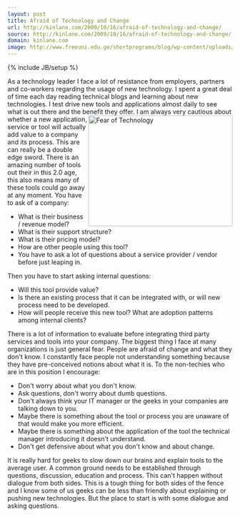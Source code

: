 ```yaml
---
layout: post
title: Afraid of Technology and Change
url: http://kinlane.com/2009/10/16/afraid-of-technology-and-change/
source: http://kinlane.com/2009/10/16/afraid-of-technology-and-change/
domain: kinlane.com
image: http://www.freeuni.edu.ge/shortprograms/blog/wp-content/uploads/2008/12/fear.gif
---
```

{% include JB/setup %}<p><!DOCTYPE html PUBLIC "-//W3C//DTD XHTML 1.0 Transitional//EN"
    "http://www.w3.org/TR/xhtml1/DTD/xhtml1-transitional.dtd">
<html xmlns="http://www.w3.org/1999/xhtml">
  <head>
    <title></title>
  </head>
  <body>
    As a technology leader I face a lot of resistance from employers, partners and co-workers regarding the usage of new technology. I spent a great deal of time each day reading technical blogs and
    learning about new technologies. I test drive new tools and applications almost daily to see what is out there and the benefit they offer. <img class="" title="Fear" src=
    "http://www.freeuni.edu.ge/shortprograms/blog/wp-content/uploads/2008/12/fear.gif" alt="Fear of Technology" width="323" height="248" align="right" /> I am always very cautious about whether a new
    application, service or tool will actually add value to a company and its process. This are can really be a double edge sword. There is an amazing number of tools out their in this 2.0 age, this
    also means many of these tools could go away at any moment. You have to ask of a company:
    <ul class="mainlist">
      <li>What is their business / revenue model?
      </li>
      <li>What is their support structure?
      </li>
      <li>What is their pricing model?
      </li>
      <li>How are other people using this tool?
      </li>
      <li>You have to ask a lot of questions about a service provider / vendor before just leaping in.
      </li>
    </ul>Then you have to start asking internal questions:
    <ul class="mainlist">
      <li>Will this tool provide value?
      </li>
      <li>Is there an existing process that it can be integrated with, or will new process need to be developed.
      </li>
      <li>How will people receive this new tool? What are adoption patterns among internal clients?
      </li>
    </ul>There is a lot of information to evaluate before integrating third party services and tools into your company. The biggest thing I face at many organizations is just general fear. People are
    afraid of change and what they don't know. I constantly face people not understanding something because they have pre-conceived notions about what it is. To the non-techies who are in this
    position I encourage:
    <ul class="mainlist">
      <li>Don't worry about what you don't know.
      </li>
      <li>Ask questions, don't worry about dumb questions.
      </li>
      <li>Don't always think your IT manager or the geeks in your companies are talking down to you.
      </li>
      <li>Maybe there is something about the tool or process you are unaware of that would make you more efficient.
      </li>
      <li>Maybe there is something about the application of the tool the technical manager introducing it doesn't understand.
      </li>
      <li>Don't get defensive about what you don't know and about change.
      </li>
    </ul>It is really hard for geeks to slow down our brains and explain tools to the average user. A common ground needs to be established through questions, discussion, education and process. This
    can't happen without dialogue from both sides. This is a tough thing for both sides of the fence and I know some of us geeks can be less than friendly about explaining or pushing new
    technologies. But the place to start is with some dialogue and asking questions.
  </body>
</html></p>
